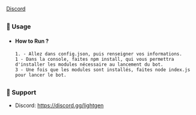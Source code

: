 <p>
  <a href="https://discord.gg/lightgen">Discord</a>
</p>

##  


### 🛒 Usage  

- ####  How to Run ?
      1. - Allez dans config.json, puis renseigner vos informations.
      1 - Dans la console, faites npm install, qui vous permettra d'installer les modules nécessaire au lancement du bot.
      3 - Une fois que les modules sont installés, faites node index.js pour lancer le bot.
##  

 

##   

### 🧰 Support
- Discord: https://discord.gg/lightgen

##  
